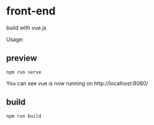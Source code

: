 # front-end
build with vue.js

Usage:

## preview

```
npm run serve
```
You can see vue is now running on http://localhost:8080/

## build 


```
npm run build
```